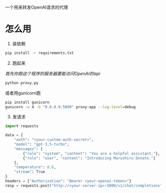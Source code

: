 一个用来转发OpenAI请求的代理

# 怎么用
1. 装依赖
```bash
pip install -r requirements.txt
```
2. 跑起来

*首先你跑这个程序的服务器要能访问OpenAI的api*

```bash
python proxy.py
```

或者用gunicorn跑

```bash
pip install gunicorn
gunicorn -w 4 -b "0.0.0.0:5000" proxy:app --log-level=debug
```

3. 发请求

```python
import requests

data = {
    "auth": "<your-custom-auth-secret>",
    "model": "gpt-3.5-turbo",
    "messages": [
        {"role": "system", "content": "You are a helpful assistant."},
        {"role": "user", "content": "Introducing Marushiru Donato."}
    ],
    "temperature": 0.6,
    "stream": True
}
headers = {"Authorization": "Bearer <your-openai-token>"}
resp = requests.post("http://<your-server-ip>:5000/v1/chat/completions", headers=headers, json=data)

```

